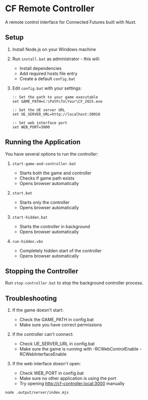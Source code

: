 # CF Remote Controller

A remote control interface for Connected Futures built with Nuxt.

## Setup

1. Install Node.js on your Windows machine
2. Run `install.bat` as administrator - this will:
    - Install dependencies
    - Add required hosts file entry
    - Create a default `config.bat`

3. Edit `config.bat` with your settings:
    ```batch
    :: Set the path to your game executable
    set GAME_PATH=C:\Path\To\Your\CF_2025.exe

    :: Set the UE server URL
    set UE_SERVER_URL=http://localhost:30010

    :: Set web interface port
    set WEB_PORT=3000
    ```

## Running the Application

You have several options to run the controller:

1. `start-game-and-controller.bat`
    - Starts both the game and controller
    - Checks if game path exists
    - Opens browser automatically

2. `start.bat`
    - Starts only the controller
    - Opens browser automatically

3. `start-hidden.bat`
    - Starts the controller in background
    - Opens browser automatically

4. `run-hidden.vbs`
    - Completely hidden start of the controller
    - Opens browser automatically

## Stopping the Controller

Run `stop-controller.bat` to stop the background controller process.

## Troubleshooting

1. If the game doesn't start:
    - Check the GAME_PATH in config.bat
    - Make sure you have correct permissions

2. If the controller can't connect:
    - Check UE_SERVER_URL in config.bat
    - Make sure the game is running with -RCWebControlEnable -RCWebInterfaceEnable

3. If the web interface doesn't open:
    - Check WEB_PORT in config.bat
    - Make sure no other application is using the port
    - Try opening http://cf-controller.local:3000 manually

```bash
node .output/server/index.mjs
```